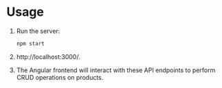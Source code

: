 # Usage

1. Run the server:
   ```bash
   npm start
   ```
2. http://localhost:3000/.

3. The Angular frontend will interact with these API endpoints to perform CRUD operations on products.

